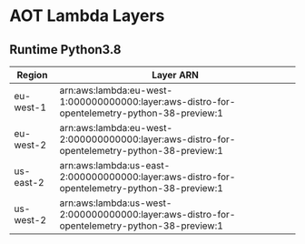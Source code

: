 # AOT Lambda Layers
## Runtime Python3.8
| Region | Layer ARN |
|  ----  | ----  |
|  eu-west-1  |  arn:aws:lambda:eu-west-1:000000000000:layer:aws-distro-for-opentelemetry-python-38-preview:1  |
|  eu-west-2  |  arn:aws:lambda:eu-west-2:000000000000:layer:aws-distro-for-opentelemetry-python-38-preview:1  |
|  us-east-2  |  arn:aws:lambda:us-east-2:000000000000:layer:aws-distro-for-opentelemetry-python-38-preview:1  |
|  us-west-2  |  arn:aws:lambda:us-west-2:000000000000:layer:aws-distro-for-opentelemetry-python-38-preview:1  |
